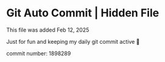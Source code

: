 # Git Auto Commit | Hidden File

This file was added Feb 12, 2025

Just for fun and keeping my daily git commit active 🤪

commit number: 1898289
